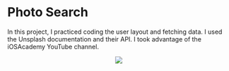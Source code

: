 # Photo Search
In this project, I practiced coding the user layout and fetching data. I used the Unsplash documentation and their API. I took advantage of the iOSAcademy YouTube channel.

<p align=center><img src="https://user-images.githubusercontent.com/69075047/139695734-694a33d5-1b48-4b80-82a3-74d1f0395f16.png"></p>
